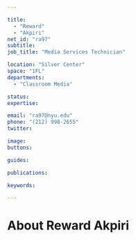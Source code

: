 ```yaml
---

title:
  - "Reward"
  - "Akpiri"
net_id: "ra97"
subtitle: 
job_title: "Media Services Technician"

location: "Silver Center"
space: "1FL"
departments:
  - "Classroom Media"

status: 
expertise:

email: "ra97@nyu.edu"
phone: "(212) 998-2655"
twitter: 

image: 
buttons:

guides:

publications:

keywords:

---
```


# About Reward Akpiri


